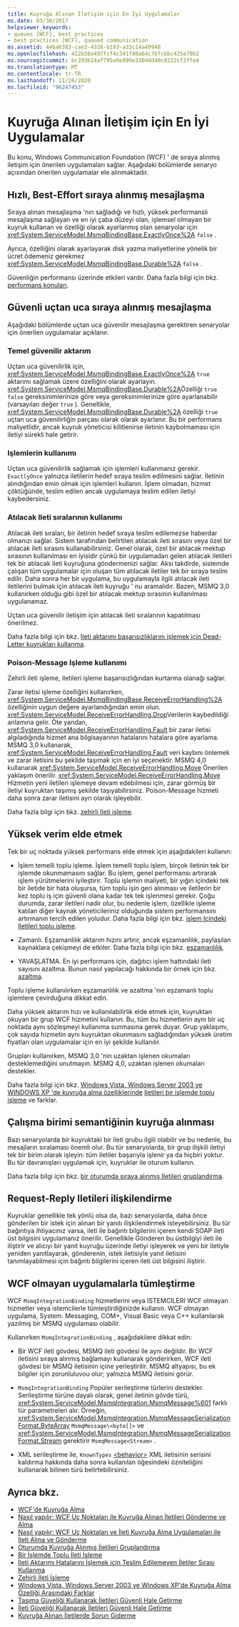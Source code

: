 ```yaml
---
title: Kuyruğa Alınan İletişim için En İyi Uygulamalar
ms.date: 03/30/2017
helpviewer_keywords:
- queues [WCF], best practices
- best practices [WCF], queued communication
ms.assetid: 446a6383-cae3-4338-b193-a33c14a49948
ms.openlocfilehash: 412b30a497fcf4c341f80a64c76fcbbc425e70b2
ms.sourcegitcommit: bc293b14af795e0e999e3304dd40c0222cf2ffe4
ms.translationtype: MT
ms.contentlocale: tr-TR
ms.lasthandoff: 11/26/2020
ms.locfileid: "96247453"
---
```

# <a name="best-practices-for-queued-communication"></a>Kuyruğa Alınan İletişim için En İyi Uygulamalar

Bu konu, Windows Communication Foundation (WCF) ' de sıraya alınmış iletişim için önerilen uygulamaları sağlar. Aşağıdaki bölümlerde senaryo açısından önerilen uygulamalar ele alınmaktadır.  
  
## <a name="fast-best-effort-queued-messaging"></a>Hızlı, Best-Effort sıraya alınmış mesajlaşma  

 Sıraya alınan mesajlaşma 'nın sağladığı ve hızlı, yüksek performanslı mesajlaşma sağlayan ve en iyi çaba düzeyi olan, işlemsel olmayan bir kuyruk kullanan ve özelliği olarak ayarlanmış olan senaryolar için <xref:System.ServiceModel.MsmqBindingBase.ExactlyOnce%2A> `false` .  
  
 Ayrıca, özelliğini olarak ayarlayarak disk yazma maliyetlerine yönelik bir ücret ödemeniz gerekmez <xref:System.ServiceModel.MsmqBindingBase.Durable%2A> `false` .  
  
 Güvenliğin performansı üzerinde etkileri vardır. Daha fazla bilgi için bkz. [performans konuları](performance-considerations.md).  
  
## <a name="reliable-end-to-end-queued-messaging"></a>Güvenli uçtan uca sıraya alınmış mesajlaşma  

 Aşağıdaki bölümlerde uçtan uca güvenilir mesajlaşma gerektiren senaryolar için önerilen uygulamalar açıklanır.  
  
### <a name="basic-reliable-transfer"></a>Temel güvenilir aktarım  

 Uçtan uca güvenilirlik için, <xref:System.ServiceModel.MsmqBindingBase.ExactlyOnce%2A> `true` aktarımı sağlamak üzere özelliğini olarak ayarlayın. <xref:System.ServiceModel.MsmqBindingBase.Durable%2A>Özelliği `true` `false` gereksinimlerinize göre veya gereksinimlerinize göre ayarlanabilir (varsayılan değer `true` ). Genellikle, <xref:System.ServiceModel.MsmqBindingBase.Durable%2A> özelliği `true` uçtan uca güvenilirliğin parçası olarak olarak ayarlanır. Bu bir performans maliyetlidir, ancak kuyruk yöneticisi kilitlenirse iletinin kaybolmaması için iletiyi sürekli hale getirir.  
  
### <a name="use-of-transactions"></a>Işlemlerin kullanımı  

 Uçtan uca güvenilirlik sağlamak için işlemleri kullanmanız gerekir. `ExactlyOnce` yalnızca iletilerin hedef sıraya teslim edilmesini sağlar. İletinin alındığından emin olmak için işlemleri kullanın. İşlem olmadan, hizmet çöktüğünde, teslim edilen ancak uygulamaya teslim edilen iletiyi kaybedersiniz.  
  
### <a name="use-of-dead-letter-queues"></a>Atılacak Ileti sıralarının kullanımı  

 Atılacak ileti sıraları, bir iletinin hedef sıraya teslim edilemezse haberdar olmanızı sağlar. Sistem tarafından belirtilen atılacak ileti sırasını veya özel bir atılacak ileti sırasını kullanabilirsiniz. Genel olarak, özel bir atılacak mektup sırasının kullanılması en iyisidir çünkü bir uygulamadan gelen atılacak iletileri tek bir atılacak ileti kuyruğuna göndermenizi sağlar. Aksi takdirde, sistemde çalışan tüm uygulamalar için oluşan tüm atılacak iletiler tek bir sıraya teslim edilir. Daha sonra her bir uygulama, bu uygulamayla ilgili atılacak ileti iletilerini bulmak için atılacak ileti kuyruğu ' nu aramalıdır. Bazen, MSMQ 3,0 kullanırken olduğu gibi özel bir atılacak mektup sırasının kullanılması uygulanamaz.  
  
 Uçtan uca güvenilir iletişim için atılacak ileti sıralarının kapatılması önerilmez.  
  
 Daha fazla bilgi için bkz. [Ileti aktarımı başarısızlıklarını işlemek için Dead-Letter kuyrukları kullanma](using-dead-letter-queues-to-handle-message-transfer-failures.md).  
  
### <a name="use-of-poison-message-handling"></a>Poison-Message Işleme kullanımı  

 Zehirli ileti işleme, iletileri işleme başarısızlığından kurtarma olanağı sağlar.  
  
 Zarar iletisi işleme özelliğini kullanırken, <xref:System.ServiceModel.MsmqBindingBase.ReceiveErrorHandling%2A> özelliğinin uygun değere ayarlandığından emin olun. <xref:System.ServiceModel.ReceiveErrorHandling.Drop>Verilerin kaybedildiği anlamına gelir. Öte yandan, <xref:System.ServiceModel.ReceiveErrorHandling.Fault> bir zarar iletisi algıladığında hizmet ana bilgisayarının hatalarını hatalara göre ayarlama. MSMQ 3,0 kullanarak, <xref:System.ServiceModel.ReceiveErrorHandling.Fault> veri kaybını önlemek ve zarar iletisini bu şekilde taşımak için en iyi seçenektir. MSMQ 4,0 kullanarak <xref:System.ServiceModel.ReceiveErrorHandling.Move> Önerilen yaklaşım önerilir. <xref:System.ServiceModel.ReceiveErrorHandling.Move> Hizmetin yeni iletileri işlemeye devam edebilmesi için, zarar görmüş bir iletiyi kuyruktan taşımış şekilde taşıyabilirsiniz. Poison-Message hizmeti daha sonra zarar iletisini ayrı olarak işleyebilir.  
  
 Daha fazla bilgi için bkz. [zehirli Ileti işleme](poison-message-handling.md).  
  
## <a name="achieving-high-throughput"></a>Yüksek verim elde etmek  

 Tek bir uç noktada yüksek performans elde etmek için aşağıdakileri kullanın:  
  
- İşlem temelli toplu işleme. İşlem temelli toplu işlem, birçok iletinin tek bir işlemde okunmamasını sağlar. Bu işlem, genel performansı artırarak işlem yürütmelerini iyileştirir. Toplu işlemin maliyeti, bir yığın içindeki tek bir iletide bir hata oluşursa, tüm toplu işin geri alınması ve iletilerin bir kez toplu iş için güvenli olana kadar tek tek işlenmesi gerekir. Çoğu durumda, zarar iletileri nadir olur, bu nedenle işlem, özellikle işleme katılan diğer kaynak yöneticileriniz olduğunda sistem performansını artırmanın tercih edilen yoludur. Daha fazla bilgi için bkz. [işlem Içindeki Iletileri toplu işleme](batching-messages-in-a-transaction.md).  
  
- Zamanlı. Eşzamanlılık aktarım hızını artırır, ancak eşzamanlılık, paylaşılan kaynaklara çekişmeyi de etkiler. Daha fazla bilgi için bkz. [eşzamanlılık](../samples/concurrency.md).  
  
- YAVAŞLATMA. En iyi performans için, dağıtıcı işlem hattındaki ileti sayısını azaltma. Bunun nasıl yapılacağı hakkında bir örnek için bkz. [azaltma](../samples/throttling.md).  
  
 Toplu işleme kullanılırken eşzamanlılık ve azaltma 'nın eşzamanlı toplu işlemlere çevirduğuna dikkat edin.  
  
 Daha yüksek aktarım hızı ve kullanılabilirlik elde etmek için, kuyruktan okuyan bir grup WCF hizmetini kullanın. Bu, tüm bu hizmetlerin aynı bir uç noktada aynı sözleşmeyi kullanıma sunmasına gerek duyar. Grup yaklaşımı, çok sayıda hizmetin aynı kuyruktan okunmasını sağladığından yüksek üretim fiyatları olan uygulamalar için en iyi şekilde kullanılır.  
  
 Grupları kullanırken, MSMQ 3,0 'nin uzaktan işlenen okumaları desteklemediğini unutmayın. MSMQ 4,0, uzaktan işlenen okumaları destekler.  
  
 Daha fazla bilgi için bkz. [Windows Vista, Windows Server 2003 ve WINDOWS XP 'de kuyruğa alma özelliklerinde](diff-in-queue-in-vista-server-2003-windows-xp.md) [Iletileri bir işlemde toplu işleme](batching-messages-in-a-transaction.md) ve farklar.  
  
## <a name="queuing-with-unit-of-work-semantics"></a>Çalışma birimi semantiğinin kuyruğa alınması  

 Bazı senaryolarda bir kuyruktaki bir ileti grubu ilgili olabilir ve bu nedenle, bu mesajların sıralaması önemli olur. Bu tür senaryolarda, bir grup ilişkili iletiyi tek bir birim olarak işleyin: tüm iletiler başarıyla işlenir ya da hiçbiri yoktur. Bu tür davranışları uygulamak için, kuyruklar ile oturum kullanın.  
  
 Daha fazla bilgi için bkz. [bir oturumda sıraya alınmış Iletileri gruplandırma](grouping-queued-messages-in-a-session.md).  
  
## <a name="correlating-request-reply-messages"></a>Request-Reply Iletileri ilişkilendirme  

 Kuyruklar genellikle tek yönlü olsa da, bazı senaryolarda, daha önce gönderilen bir istek için alınan bir yanıtı ilişkilendirmek isteyebilirsiniz. Bu tür bağıntıya ihtiyacınız varsa, ileti ile bağıntı bilgilerini içeren kendi SOAP ileti üst bilgisini uygulamanız önerilir. Genellikle Gönderen bu üstbilgiyi ileti ile iliştirir ve alıcıyı bir yanıt kuyruğu üzerinde iletiyi işleyerek ve yeni bir iletiyle yeniden yanıtlayarak, gönderenin, istek iletisiyle yanıt iletisini tanımlayabilmesi için bağıntı bilgilerini içeren ileti üst bilgisini iliştirir.  
  
## <a name="integrating-with-non-wcf-applications"></a>WCF olmayan uygulamalarla tümleştirme  

 WCF `MsmqIntegrationBinding` hizmetlerini veya ISTEMCILERI WCF olmayan hizmetler veya istemcilerle tümleştirdiğinizde kullanın. WCF olmayan uygulama, System. Messaging, COM+, Visual Basic veya C++ kullanılarak yazılmış bir MSMQ uygulaması olabilir.  
  
 Kullanırken `MsmqIntegrationBinding` , aşağıdakilere dikkat edin:  
  
- Bir WCF ileti gövdesi, MSMQ ileti gövdesi ile aynı değildir. Bir WCF iletisini sıraya alınmış bağlamayı kullanarak gönderirken, WCF ileti gövdesi bir MSMQ iletisinin içine yerleştirilir. MSMQ altyapısı, bu ek bilgiler için zorunluluvou olur; yalnızca MSMQ iletisini görür.  
  
- `MsmqIntegrationBinding` Popüler serileştirme türlerini destekler. Serileştirme türüne dayalı olarak, genel iletinin gövde türü, <xref:System.ServiceModel.MsmqIntegration.MsmqMessage%601> farklı tür parametreleri alır. Örneğin, <xref:System.ServiceModel.MsmqIntegration.MsmqMessageSerializationFormat.ByteArray> `MsmqMessage\<byte[]>` ve <xref:System.ServiceModel.MsmqIntegration.MsmqMessageSerializationFormat.Stream> gerektirir `MsmqMessage<Stream>` .  
  
- XML serileştirme ile, `KnownTypes` [\<behavior>](../../configure-apps/file-schema/wcf/behavior-of-servicebehaviors.md) XML iletisinin serisini kaldırma hakkında daha sonra kullanılan öğesindeki özniteliğini kullanarak bilinen türü belirtebilirsiniz.  
  
## <a name="see-also"></a>Ayrıca bkz.

- [WCF'de Kuyruğa Alma](queuing-in-wcf.md)
- [Nasıl yapılır: WCF Uç Noktaları ile Kuyruğa Alınan İletileri Gönderme ve Alma](how-to-exchange-queued-messages-with-wcf-endpoints.md)
- [Nasıl yapılır: WCF Uç Noktaları ve İleti Kuyruğa Alma Uygulamaları ile İleti Alma ve Gönderme](how-to-exchange-messages-with-wcf-endpoints-and-message-queuing-applications.md)
- [Oturumda Kuyruğa Alınmış İletileri Gruplandırma](grouping-queued-messages-in-a-session.md)
- [Bir İşlemde Toplu İleti İşleme](batching-messages-in-a-transaction.md)
- [İleti Aktarımı Hatalarını İşlemek için Teslim Edilemeyen İletiler Sırası Kullanma](using-dead-letter-queues-to-handle-message-transfer-failures.md)
- [Zehirli İleti İşleme](poison-message-handling.md)
- [Windows Vista, Windows Server 2003 ve Windows XP'de Kuyruğa Alma Özelliği Arasındaki Farklar](diff-in-queue-in-vista-server-2003-windows-xp.md)
- [Taşıma Güveliği Kullanarak İletileri Güvenli Hale Getirme](securing-messages-using-transport-security.md)
- [İleti Güveliği Kullanarak İletileri Güvenli Hale Getirme](securing-messages-using-message-security.md)
- [Kuyruğa Alınan İletilerde Sorun Giderme](troubleshooting-queued-messaging.md)
